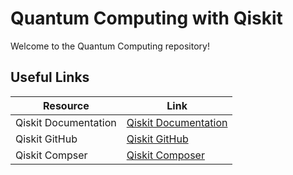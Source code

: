 # Quantum Computing with Qiskit

Welcome to the Quantum Computing repository!


## Useful Links

| Resource             | Link                                      |
|----------------------|-------------------------------------------|
| Qiskit Documentation | [Qiskit Documentation](https://docs.quantum.ibm.com/guides/hello-world) |
| Qiskit GitHub        | [Qiskit GitHub](https://github.com/Qiskit) |
| Qiskit Compser       | [Qiskit Composer](https://quantum.ibm.com/composer) |

